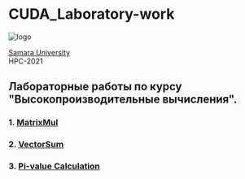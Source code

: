 # CUDA_Laboratory-work 
![logo](https://ssau.ru/pagefiles/of_docs/Firm%20blocks_left-gorizont_naimenovanie_Rus.png)

[Samara University](https://ssau.ru/) <br/>
HPC-2021
## Лабораторные работы по курсу "Высокопроизводительные вычисления".

### 1. [MatrixMul](https://github.com/Dark-MonkGI/Laboratory-work/tree/main/0.%20MatrixMul)
### 2. [VectorSum](https://github.com/Dark-MonkGI/Laboratory-work/tree/main/1.%20VectorSum)
### 3. [Pi-value Calculation](https://github.com/Dark-MonkGI/Laboratory-work/tree/main/2.%20Pi-value%20Calculation)



 
